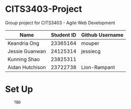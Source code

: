 # CITS3403-Project
Group project for CITS3403 - Agile Web Development

| Name      | Student ID | Github Username |
| ----------- | ----------- | ----------- |
| Keandria Ong | 23365164 | mouper |
| Jessie Guanwan | 24125314 | jessiecg |
| Kunning Shao | 23825311 |   |
| Aidan Hutchison | 23722738  | Lion-Rampant  |

# Set Up
```
    TBD
```
